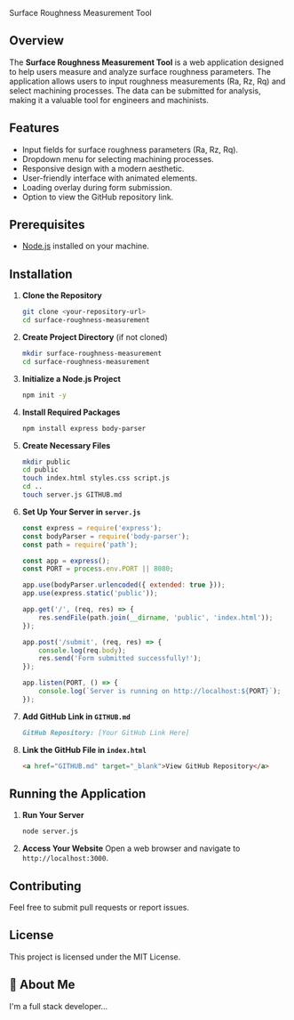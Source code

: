 
Surface Roughness Measurement Tool

## Overview
The **Surface Roughness Measurement Tool** is a web application designed to help users measure and analyze surface roughness parameters. The application allows users to input roughness measurements (Ra, Rz, Rq) and select machining processes. The data can be submitted for analysis, making it a valuable tool for engineers and machinists.

## Features
- Input fields for surface roughness parameters (Ra, Rz, Rq).
- Dropdown menu for selecting machining processes.
- Responsive design with a modern aesthetic.
- User-friendly interface with animated elements.
- Loading overlay during form submission.
- Option to view the GitHub repository link.

## Prerequisites
- [Node.js](https://nodejs.org/) installed on your machine.

## Installation
1. **Clone the Repository**
   ```bash
   git clone <your-repository-url>
   cd surface-roughness-measurement
   ```

2. **Create Project Directory** (if not cloned)
   ```bash
   mkdir surface-roughness-measurement
   cd surface-roughness-measurement
   ```

3. **Initialize a Node.js Project**
   ```bash
   npm init -y
   ```

4. **Install Required Packages**
   ```bash
   npm install express body-parser
   ```

5. **Create Necessary Files**
   ```bash
   mkdir public
   cd public
   touch index.html styles.css script.js
   cd ..
   touch server.js GITHUB.md
   ```

6. **Set Up Your Server in `server.js`**
   ```javascript
   const express = require('express');
   const bodyParser = require('body-parser');
   const path = require('path');

   const app = express();
   const PORT = process.env.PORT || 8080;

   app.use(bodyParser.urlencoded({ extended: true }));
   app.use(express.static('public'));

   app.get('/', (req, res) => {
       res.sendFile(path.join(__dirname, 'public', 'index.html'));
   });

   app.post('/submit', (req, res) => {
       console.log(req.body);
       res.send('Form submitted successfully!');
   });

   app.listen(PORT, () => {
       console.log(`Server is running on http://localhost:${PORT}`);
   });
   ```

7. **Add GitHub Link in `GITHUB.md`**
   ```markdown
   GitHub Repository: [Your GitHub Link Here]
   ```

8. **Link the GitHub File in `index.html`**
   ```html
   <a href="GITHUB.md" target="_blank">View GitHub Repository</a>
   ```

## Running the Application
1. **Run Your Server**
   ```bash
   node server.js
   ```

2. **Access Your Website**
   Open a web browser and navigate to `http://localhost:3000`.

## Contributing
Feel free to submit pull requests or report issues.

## License
This project is licensed under the MIT License.

## 🚀 About Me
I'm a full stack developer...


